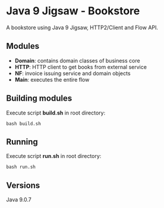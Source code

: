 # Java 9 Jigsaw - Bookstore
A bookstore using Java 9 Jigsaw, HTTP2/Client and Flow API.

## Modules
* **Domain**: contains domain classes of business core
* **HTTP**: HTTP client to get books from external service
* **NF**: invoice issuing service and domain objects
* **Main**: executes the entire flow 

## Building modules
Execute script **build.sh** in root directory:
~~~
bash build.sh
~~~

## Running
Execute script **run.sh** in root directory:
~~~
bash run.sh
~~~

## Versions
Java 9.0.7


